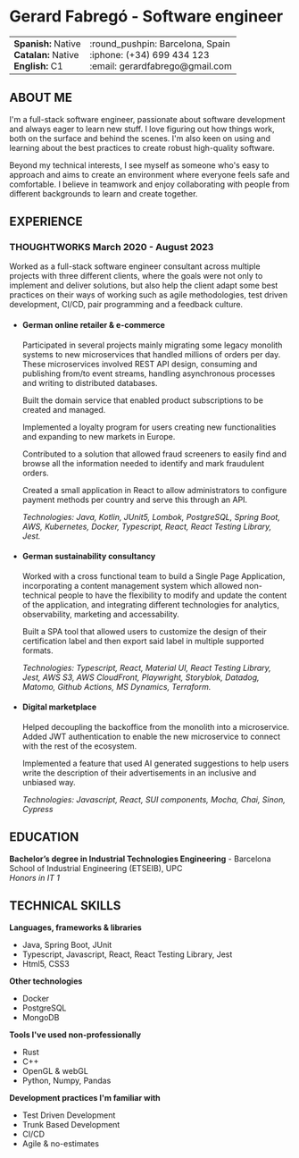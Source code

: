 # Gerard Fabregó - Software engineer

<table align="center">
  <tr>
    <td>
      <b>Spanish:</b> Native<br>
      <b>Catalan:</b> Native<br>
      <b>English:</b> C1 
    </td>
    <td>
      :round_pushpin: Barcelona, Spain<br>
      :iphone: (+34) 699 434 123<br>
      :email: gerardfabrego@gmail.com
    </td>
  </tr>
</table>

## ABOUT ME

I'm a full-stack software engineer, passionate about software development and always eager to learn new stuff. I love figuring out how things work, both on the surface and behind the scenes. I'm also keen on using and learning about the best practices to create robust high-quality software.

Beyond my technical interests, I see myself as someone who's easy to approach and aims to create an  environment where everyone feels safe and comfortable. I believe in teamwork and enjoy collaborating with people from different backgrounds to learn and create together.

## EXPERIENCE

### THOUGHTWORKS March 2020 - August 2023

Worked as a full-stack software engineer consultant across multiple projects with three different clients, where the goals were not only to implement and deliver solutions, but also help the client adapt some best practices on their ways of working such as agile methodologies, test driven development, CI/CD, pair programming and a feedback culture.

- #### German  online retailer & e-commerce 

    Participated in several projects mainly migrating some legacy monolith systems to new microservices that handled millions of orders per day. These microservices involved REST API design, consuming and publishing from/to event streams, handling asynchronous processes and writing to distributed databases.

    Built the domain service that enabled product subscriptions to be created and managed.

    Implemented a loyalty program for users creating new functionalities and expanding to new markets in Europe. 

    Contributed to a solution that allowed fraud screeners to easily find and browse all the information needed to identify and mark fraudulent orders.

    Created a small application in React to allow administrators to configure payment methods per country and serve this through an API.

    *Technologies: Java, Kotlin, JUnit5, Lombok, PostgreSQL, Spring Boot, AWS, Kubernetes, Docker, Typescript, React, React Testing Library, Jest.*

- #### German sustainability consultancy 

    Worked with a cross functional team to build a Single Page Application, incorporating a content management system which allowed non-technical people to have the flexibility to modify and update the content of the application, and integrating different technologies for analytics, observability, marketing and accessability.

    Built a SPA tool that allowed users to customize the design of their certification label and then export said label in multiple supported formats. 

    *Technologies: Typescript, React, Material UI, React Testing Library, Jest, AWS S3, AWS CloudFront, Playwright, Storyblok, Datadog, Matomo, Github Actions, MS Dynamics, Terraform.*

- #### Digital marketplace

    Helped decoupling the backoffice from the monolith into a microservice. Added JWT authentication to enable the new microservice to connect with the rest of the ecosystem. 

    Implemented a feature that used AI generated suggestions to help users write the description of their advertisements in an inclusive and unbiased way. 

    *Technologies: Javascript, React, SUI components, Mocha, Chai, Sinon, Cypress*

## EDUCATION

**Bachelor’s degree in Industrial Technologies Engineering** - Barcelona School of Industrial Engineering (ETSEIB), UPC<br>
*Honors in IT 1*

## TECHNICAL SKILLS

**Languages, frameworks & libraries**
- Java, Spring Boot, JUnit
- Typescript, Javascript, React, React Testing Library, Jest
- Html5, CSS3

**Other technologies**
- Docker
- PostgreSQL
- MongoDB

**Tools I've used non-professionally**
- Rust
- C++
- OpenGL & webGL
- Python, Numpy, Pandas

**Development practices I'm familiar with**
- Test Driven Development
- Trunk Based Development 
- CI/CD
- Agile & no-estimates  